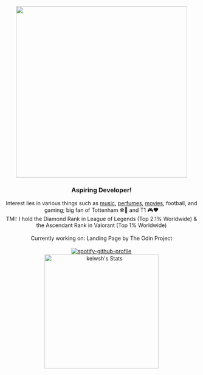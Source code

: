 <div align="center">
  <div>
    <img src="https://media.giphy.com/media/3oz8xTAJIQD6JWfTUc/giphy.gif" width="450"/>
  </div>

  <div>
    <h3>Aspiring Developer!</h3>
  </div>

  <div>
    Interest lies in various things such as <a href="https://www.last.fm/user/keicci">music</a>, <a href="https://www.parfumo.com/Users/Keiciaga">perfumes</a>, <a href="https://letterboxd.com/iek7/">movies</a>, football, and gaming; big fan of Tottenham ⚽🤍 and T1 🎮❤️
  </div>



  <div>
    TMI: I hold the Diamond Rank in League of Legends (Top 2.1% Worldwide) & the Ascendant Rank in Valorant (Top 1% Worldwide) 
  </div>

  <div>‎ </div>

  <div>
    Currently working on: Landing Page by The Odin Project 
  </div>

  <div>‎ </div>

  <div>
    <a href="https://github.com/kittinan/spotify-github-profile"><img src="https://spotify-github-profile.vercel.app/api/view?uid=hoang-khang.le&cover_image=true&theme=novatorem&bar_color=53b14f&bar_color_cover=true" alt="spotify-github-profile"></a>
  </div>

  <div>
    <img src="https://github-readme-stats.vercel.app/api?username=keiwsh&theme=dracula&show_icons=true&hide_border=false&count_private=true" width="300" alt="keiwsh's Stats">
  </div>
</div>
